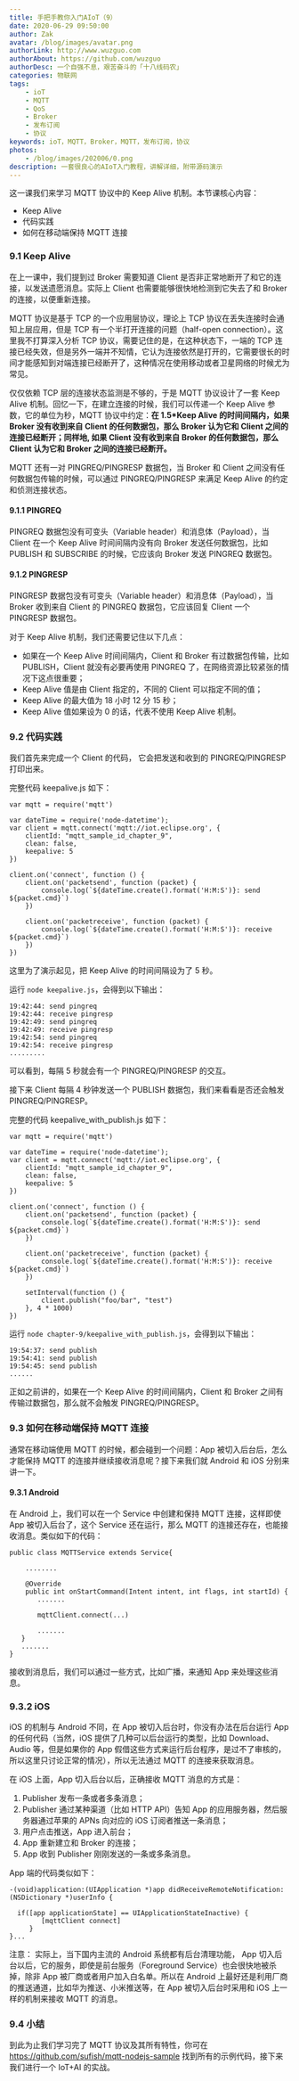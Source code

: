 ```yaml
---
title: 手把手教你入门AIoT（9）
date: 2020-06-29 09:50:00
author: Zak
avatar: /blog/images/avatar.png
authorLink: http://www.wuzguo.com
authorAbout: https://github.com/wuzguo
authorDesc: 一个自强不息，艰苦奋斗的「十八线码农」
categories: 物联网
tags: 
	- ioT
	- MQTT
	- QoS
	- Broker
	- 发布订阅
	- 协议
keywords: ioT，MQTT，Broker，MQTT，发布订阅，协议
photos:
	- /blog/images/202006/0.png
description: 一套很良心的AIoT入门教程，讲解详细，附带源码演示
---
```



这一课我们来学习 MQTT 协议中的 Keep Alive 机制。本节课核心内容：

- Keep Alive
- 代码实践
- 如何在移动端保持 MQTT 连接

### 9.1 Keep Alive

在上一课中，我们提到过 Broker 需要知道 Client 是否非正常地断开了和它的连接，以发送遗愿消息。实际上 Client 也需要能够很快地检测到它失去了和 Broker 的连接，以便重新连接。

MQTT 协议是基于 TCP 的一个应用层协议，理论上 TCP 协议在丢失连接时会通知上层应用，但是 TCP 有一个半打开连接的问题（half-open connection）。这里我不打算深入分析 TCP 协议，需要记住的是，在这种状态下，一端的 TCP 连接已经失效，但是另外一端并不知情，它认为连接依然是打开的，它需要很长的时间才能感知到对端连接已经断开了，这种情况在使用移动或者卫星网络的时候尤为常见。

仅仅依赖 TCP 层的连接状态监测是不够的，于是 MQTT 协议设计了一套 Keep Alive 机制。回忆一下，在建立连接的时候，我们可以传递一个 Keep Alive 参数，它的单位为秒，MQTT 协议中约定：**在 1.5\*Keep Alive 的时间间隔内，如果 Broker 没有收到来自 Client 的任何数据包，那么 Broker 认为它和 Client 之间的连接已经断开；同样地, 如果 Client 没有收到来自 Broker 的任何数据包，那么 Client 认为它和 Broker 之间的连接已经断开。**

MQTT 还有一对 PINGREQ/PINGRESP 数据包，当 Broker 和 Client 之间没有任何数据包传输的时候，可以通过 PINGREQ/PINGRESP 来满足 Keep Alive 的约定和侦测连接状态。

#### 9.1.1 PINGREQ

PINGREQ 数据包没有可变头（Variable header）和消息体（Payload），当 Client 在一个 Keep Alive 时间间隔内没有向 Broker 发送任何数据包，比如 PUBLISH 和 SUBSCRIBE 的时候，它应该向 Broker 发送 PINGREQ 数据包。

#### 9.1.2 PINGRESP

PINGRESP 数据包没有可变头（Variable header）和消息体（Payload），当 Broker 收到来自 Client 的 PINGREQ 数据包，它应该回复 Client 一个 PINGRESP 数据包。

对于 Keep Alive 机制，我们还需要记住以下几点：

- 如果在一个 Keep Alive 时间间隔内，Client 和 Broker 有过数据包传输，比如 PUBLISH，Client 就没有必要再使用 PINGREQ 了，在网络资源比较紧张的情况下这点很重要；
- Keep Alive 值是由 Client 指定的，不同的 Client 可以指定不同的值；
- Keep Alive 的最大值为 18 小时 12 分 15 秒；
- Keep Alive 值如果设为 0 的话，代表不使用 Keep Alive 机制。

### 9.2 代码实践

我们首先来完成一个 Client 的代码， 它会把发送和收到的 PINGREQ/PINGRESP 打印出来。

完整代码 keepalive.js 如下：

```
var mqtt = require('mqtt')

var dateTime = require('node-datetime');
var client = mqtt.connect('mqtt://iot.eclipse.org', {
    clientId: "mqtt_sample_id_chapter_9",
    clean: false,
    keepalive: 5
})

client.on('connect', function () {
    client.on('packetsend', function (packet) {
        console.log(`${dateTime.create().format('H:M:S')}: send ${packet.cmd}`)
    })

    client.on('packetreceive', function (packet) {
        console.log(`${dateTime.create().format('H:M:S')}: receive ${packet.cmd}`)
    })
})
```

这里为了演示起见，把 Keep Alive 的时间间隔设为了 5 秒。

运行 `node keepalive.js`，会得到以下输出：

```
19:42:44: send pingreq
19:42:44: receive pingresp
19:42:49: send pingreq
19:42:49: receive pingresp
19:42:54: send pingreq
19:42:54: receive pingresp
.........
```

可以看到，每隔 5 秒就会有一个 PINGREQ/PINGRESP 的交互。

接下来 Client 每隔 4 秒钟发送一个 PUBLISH 数据包，我们来看看是否还会触发 PINGREQ/PINGRESP。

完整的代码 keepalive_with_publish.js 如下：

```
var mqtt = require('mqtt')

var dateTime = require('node-datetime');
var client = mqtt.connect('mqtt://iot.eclipse.org', {
    clientId: "mqtt_sample_id_chapter_9",
    clean: false,
    keepalive: 5
})

client.on('connect', function () {
    client.on('packetsend', function (packet) {
        console.log(`${dateTime.create().format('H:M:S')}: send ${packet.cmd}`)
    })

    client.on('packetreceive', function (packet) {
        console.log(`${dateTime.create().format('H:M:S')}: receive ${packet.cmd}`)
    })

    setInterval(function () {
        client.publish("foo/bar", "test")
    }, 4 * 1000)
})
```

运行 `node chapter-9/keepalive_with_publish.js`，会得到以下输出：

```
19:54:37: send publish
19:54:41: send publish
19:54:45: send publish
......
```

正如之前讲的，如果在一个 Keep Alive 的时间间隔内，Client 和 Broker 之间有传输过数据包，那么就不会触发 PINGREQ/PINGRESP。

### 9.3 如何在移动端保持 MQTT 连接

通常在移动端使用 MQTT 的时候，都会碰到一个问题：App 被切入后台后，怎么才能保持 MQTT 的连接并继续接收消息呢？接下来我们就 Android 和 iOS 分别来讲一下。

#### 9.3.1 Android

在 Android 上，我们可以在一个 Service 中创建和保持 MQTT 连接，这样即使 App 被切入后台了，这个 Service 还在运行，那么 MQTT 的连接还存在，也能接收消息。类似如下的代码：

```
public class MQTTService extends Service{ 
    
    ........

    @Override
    public int onStartCommand(Intent intent, int flags, int startId) {
       .......
       
       mqttClient.connect(...)
       
       .......
   }
   .......
}
```

接收到消息后，我们可以通过一些方式，比如广播，来通知 App 来处理这些消息。

### 9.3.2 iOS

iOS 的机制与 Android 不同，在 App 被切入后台时，你没有办法在后台运行 App 的任何代码（当然，iOS 提供了几种可以后台运行的类型，比如 Download、Audio 等，但是如果你的 App 假借这些方式来运行后台程序，是过不了审核的，所以这里只讨论正常的情况），所以无法通过 MQTT 的连接来获取消息。

在 iOS 上面，App 切入后台以后，正确接收 MQTT 消息的方式是：

1. Publisher 发布一条或者多条消息；
2. Publisher 通过某种渠道（比如 HTTP API）告知 App 的应用服务器，然后服务器通过苹果的 APNs 向对应的 iOS 订阅者推送一条消息；
3. 用户点击推送，App 进入前台；
4. App 重新建立和 Broker 的连接；
5. App 收到 Publisher 刚刚发送的一条或多条消息。

App 端的代码类似如下：

```
-(void)application:(UIApplication *)app didReceiveRemoteNotification:(NSDictionary *)userInfo {

  if([app applicationState] == UIApplicationStateInactive) {
        [mqttClient connect]
     }
}...
```

注意： 实际上，当下国内主流的 Android 系统都有后台清理功能， App 切入后台以后，它的服务，即使是前台服务（Foreground Service）也会很快地被杀掉，除非 App 被厂商或者用户加入白名单。所以在 Android 上最好还是利用厂商的推送通道，比如华为推送、小米推送等，在 App 被切入后台时采用和 iOS 上一样的机制来接收 MQTT 的消息。

### 9.4 小结

到此为止我们学习完了 MQTT 协议及其所有特性，你可在 https://github.com/sufish/mqtt-nodejs-sample 找到所有的示例代码，接下来我们进行一个 IoT+AI 的实战。